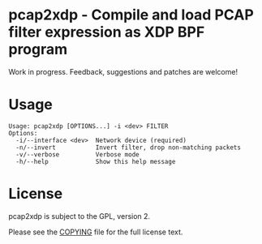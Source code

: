 # pcap2xdp - Compile and load PCAP filter expression as XDP BPF program

Work in progress. Feedback, suggestions and patches are welcome!

Usage
=====

```
Usage: pcap2xdp [OPTIONS...] -i <dev> FILTER
Options:
  -i/--interface <dev>  Network device (required)
  -n/--invert           Invert filter, drop non-matching packets
  -v/--verbose          Verbose mode
  -h/--help             Show this help message
```

License
=======

pcap2xdp is subject to the GPL, version 2.

Please see the [COPYING](https://github.com/tklauser/pcap2xdp/blob/master/COPYING)
file for the full license text.
